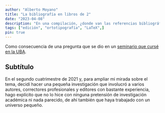 ```yaml
---
author: "Alberto Moyano"
title: "La bibliografía en libros de 2"
date: "2023-04-08"
description: "En una compilación, ¿donde van las referencias bibliográficas?"
tags: ["edición", "ortotipografía", "LaTeX",]
pin: true
---
```


Como consecuencia de una pregunta que se dio en un [seminario que cursé en la UBA](https://www.linkedin.com/groups/12515598/).

<!--more-->

## Subtítulo

En el segundo cuatrimestre de 2021 y, para ampliar mi mirada sobre el tema, decidí hacer una pequeña investigación que involucró a varios autores, correctores profesionales y editores con bastante experiencia, hago explícito que no lo hice con ninguna pretensión de investigación académica ni nada parecido, de ahí también que haya trabajado con un universo pequeño.







